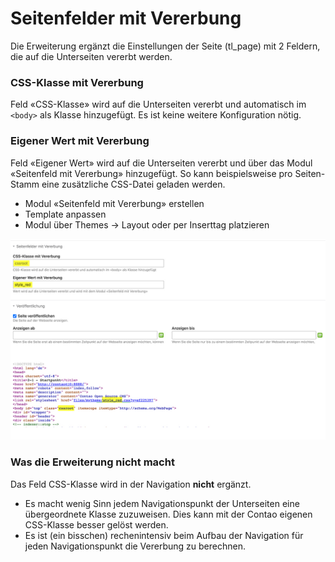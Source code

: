 # Seitenfelder mit Vererbung

Die Erweiterung ergänzt die Einstellungen der Seite (tl_page) mit 2 Feldern, die auf die Unterseiten vererbt werden.

### CSS-Klasse mit Vererbung
Feld «CSS-Klasse» wird auf die Unterseiten vererbt und automatisch im `<body>` als Klasse hinzugefügt. Es ist keine weitere Konfiguration nötig.

### Eigener Wert mit Vererbung
Feld «Eigener Wert» wird auf die Unterseiten vererbt und über das Modul «Seitenfeld mit Vererbung» hinzugefügt. So kann beispielsweise pro Seiten-Stamm eine zusätzliche CSS-Datei geladen werden.
- Modul «Seitenfeld mit Vererbung» erstellen
- Template anpassen
- Modul über Themes -> Layout oder per Inserttag platzieren

![alt text](https://github.com/delirius/contao-pagefieldinherit/blob/main/screen.jpg?raw=true)

### Was die Erweiterung nicht macht
Das Feld CSS-Klasse wird in der Navigation **nicht** ergänzt.
- Es macht wenig Sinn jedem Navigationspunkt der Unterseiten eine übergeordnete Klasse zuzuweisen. Dies kann mit der Contao eigenen CSS-Klasse besser gelöst werden.
- Es ist (ein bisschen) rechenintensiv beim Aufbau der Navigation für jeden Navigationspunkt die Vererbung zu berechnen.
